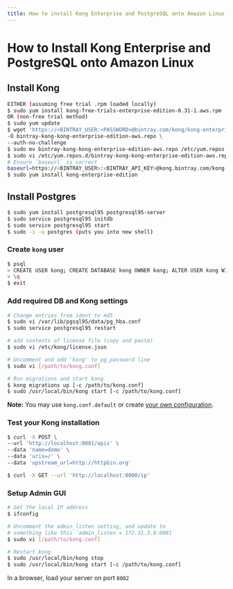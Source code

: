 ```yaml
---
title: How to install Kong Enterprise and PostgreSQL onto Amazon Linux
---
```


# How to Install Kong Enterprise and PostgreSQL onto Amazon Linux

## Install Kong
```bash
EITHER (assuming free trial .rpm loaded locally)
$ sudo yum install kong-free-trials-enterprise-edition-0.31-1.aws.rpm
OR (non-free trial method)
$ sudo yum update
$ wget 'https://<BINTRAY_USER:<PASSWORD>@bintray.com/kong/kong-enterprise-edition-aws/rpm' \
-O bintray-kong-kong-enterprise-edition-aws.repo \
--auth-no-challenge
$ sudo mv bintray-kong-kong-enterprise-edition-aws.repo /etc/yum.repos.d/
$ sudo vi /etc/yum.repos.d/bintray-kong-kong-enterprise-edition-aws.repo
# Ensure `baseurl` is correct
baseurl=https://<BINTRAY_USER>:<BINTRAY_API_KEY>@kong.bintray.com/kong-enterprise-edition-aws
$ sudo yum install kong-enterprise-edition
```

## Install Postgres
```bash
$ sudo yum install postgresql95 postgresql95-server
$ sudo service postgresql95 initdb
$ sudo service postgresql95 start
$ sudo -i -u postgres (puts you into new shell)
```

### Create `kong` user
```bash
$ psql
> CREATE USER kong; CREATE DATABASE kong OWNER kong; ALTER USER kong WITH password 'kong'; 
> \q
$ exit
```

### Add required DB and Kong settings
```bash
# Change entries from ident to md5
$ sudo vi /var/lib/pgsql95/data/pg_hba.conf
$ sudo service postgresql95 restart

# add contents of license file (copy and paste)
$ sudo vi /etc/kong/license.json

# Uncomment and add 'kong' to pg_password line
$ sudo vi [/path/to/kong.conf]

# Run migrations and start kong
$ kong migrations up [-c /path/to/kong.conf]
$ sudo /usr/local/bin/kong start [-c /path/to/kong.conf]
```

**Note:** You may use `kong.conf.default` or create [your own configuration](/0.12.x/configuration/#configuration-loading).

### Test your Kong installation

```bash
$ curl -X POST \
--url 'http://localhost:8001/apis' \
--data 'name=demo' \
--data 'uris=/' \
--data 'upstream_url=http://httpbin.org'
```
```bash
$ curl -X GET --url 'http://localhost:8000/ip'
```

### Setup Admin GUI

```bash
# Get the local IP address
$ ifconfig 

# Uncomment the admin_listen setting, and update to 
# something like this `admin_listen = 172.31.3.8:8001`
$ sudo vi [/path/to/kong.conf] 

# Restart kong
$ sudo /usr/local/bin/kong stop 
$ sudo /usr/local/bin/kong start [-c /path/to/kong.conf]
```

In a browser, load your server on port `8002`

